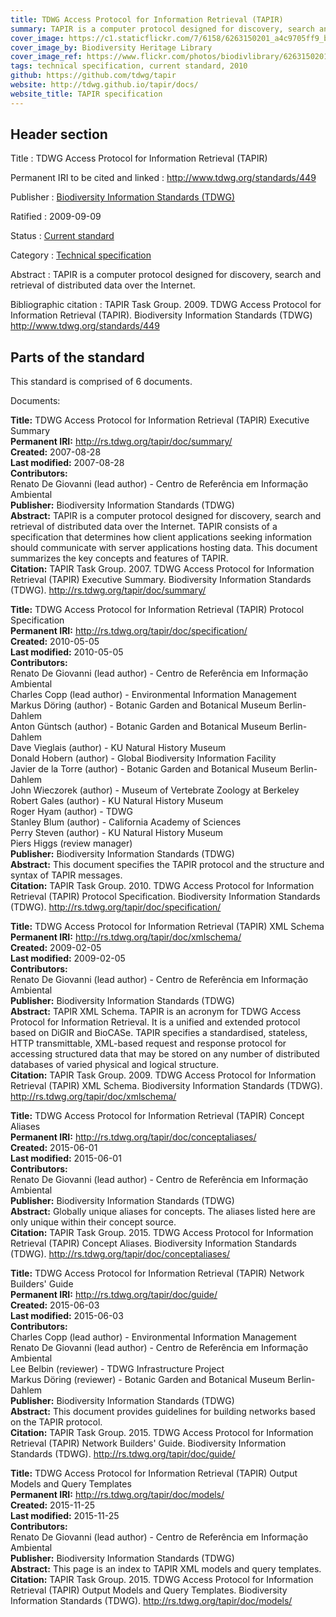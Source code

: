 ```yaml
---
title: TDWG Access Protocol for Information Retrieval (TAPIR)
summary: TAPIR is a computer protocol designed for discovery, search and retrieval of distributed data over the Internet. TAPIR consists of a [specification](http://tdwg.github.io/tapir/docs/) that determines how client applications seeking information should communicate with server applications hosting data. TAPIR is an approved TDWG standard.
cover_image: https://c1.staticflickr.com/7/6158/6263150201_a4c9705ff9_b.jpg
cover_image_by: Biodiversity Heritage Library
cover_image_ref: https://www.flickr.com/photos/biodivlibrary/6263150201
tags: technical specification, current standard, 2010
github: https://github.com/tdwg/tapir
website: http://tdwg.github.io/tapir/docs/
website_title: TAPIR specification
---
```


## Header section

Title
: TDWG Access Protocol for Information Retrieval (TAPIR)

Permanent IRI to be cited and linked
: <http://www.tdwg.org/standards/449>

Publisher
: [Biodiversity Information Standards (TDWG)](https://www.tdwg.org/)

Ratified
: 2009-09-09

Status
: [Current standard](https://www.tdwg.org/standards/status-and-categories/)

Category
: [Technical specification](https://www.tdwg.org/standards/status-and-categories/)

Abstract
: TAPIR is a computer protocol designed for discovery, search and retrieval of distributed data over the Internet. 

Bibliographic citation
: TAPIR Task Group. 2009. TDWG Access Protocol for Information Retrieval (TAPIR). Biodiversity Information Standards (TDWG) http://www.tdwg.org/standards/449

## Parts of the standard

This standard is comprised of 6 documents. 

Documents:

**Title:** TDWG Access Protocol for Information Retrieval (TAPIR) Executive Summary\
**Permanent IRI:** <a href="http://www.tdwg.org/activities/tapir/executive-summary/">http://rs.tdwg.org/tapir/doc/summary/</a>\
**Created:** 2007-08-28\
**Last modified:** 2007-08-28\
**Contributors:**\
Renato De Giovanni (lead author) - Centro de Referência em Informação Ambiental\
**Publisher:** Biodiversity Information Standards (TDWG)\
**Abstract:** TAPIR is a computer protocol designed for discovery, search and retrieval of distributed data over the Internet. TAPIR consists of a specification that determines how client applications seeking information should communicate with server applications hosting data. This document summarizes the key concepts and features of TAPIR.\
**Citation:** TAPIR Task Group. 2007. TDWG Access Protocol for Information Retrieval (TAPIR) Executive Summary. Biodiversity Information Standards (TDWG). http://rs.tdwg.org/tapir/doc/summary/

**Title:** TDWG Access Protocol for Information Retrieval (TAPIR) Protocol Specification\
**Permanent IRI:** <a href="http://tdwg.github.io/tapir/docs/tdwg_tapir_specification_2010-05-05.html">http://rs.tdwg.org/tapir/doc/specification/</a>\
**Created:** 2010-05-05\
**Last modified:** 2010-05-05\
**Contributors:**\
Renato De Giovanni (lead author) - Centro de Referência em Informação Ambiental\
Charles Copp (lead author) - Environmental Information Management \
Markus Döring (author) - Botanic Garden and Botanical Museum Berlin-Dahlem \
Anton Güntsch (author) - Botanic Garden and Botanical Museum Berlin-Dahlem \
Dave Vieglais (author) - KU Natural History Museum\
Donald Hobern (author) - Global Biodiversity Information Facility\
Javier de la Torre (author) - Botanic Garden and Botanical Museum Berlin-Dahlem \
John Wieczorek (author) - Museum of Vertebrate Zoology at Berkeley\
Robert Gales (author) - KU Natural History Museum\
Roger Hyam (author) - TDWG\
Stanley Blum (author) - California Academy of Sciences\
Perry Steven (author) - KU Natural History Museum\
Piers Higgs (review manager)\
**Publisher:** Biodiversity Information Standards (TDWG)\
**Abstract:** This document specifies the TAPIR protocol and the structure and syntax of TAPIR messages.  \
**Citation:** TAPIR Task Group. 2010. TDWG Access Protocol for Information Retrieval (TAPIR) Protocol Specification. Biodiversity Information Standards (TDWG). http://rs.tdwg.org/tapir/doc/specification/

**Title:** TDWG Access Protocol for Information Retrieval (TAPIR) XML Schema \
**Permanent IRI:** <a href="http://tdwg.github.io/tapir/schema/tapir.xsd">http://rs.tdwg.org/tapir/doc/xmlschema/</a>\
**Created:** 2009-02-05\
**Last modified:** 2009-02-05\
**Contributors:**\
Renato De Giovanni (lead author) - Centro de Referência em Informação Ambiental\
**Publisher:** Biodiversity Information Standards (TDWG)\
**Abstract:** TAPIR XML Schema. TAPIR is an acronym for TDWG Access Protocol for Information Retrieval. It is a unified and extended protocol based on DiGIR and BioCASe. TAPIR specifies a standardised, stateless, HTTP transmittable, XML-based request and response protocol for accessing structured data that may be stored on any number of distributed databases of varied physical and logical structure.  \
**Citation:** TAPIR Task Group. 2009. TDWG Access Protocol for Information Retrieval (TAPIR) XML Schema. Biodiversity Information Standards (TDWG). http://rs.tdwg.org/tapir/doc/xmlschema/

**Title:** TDWG Access Protocol for Information Retrieval (TAPIR) Concept Aliases\
**Permanent IRI:** <a href="http://tdwg.github.io/tapir/cns/alias.txt">http://rs.tdwg.org/tapir/doc/conceptaliases/</a>\
**Created:** 2015-06-01\
**Last modified:** 2015-06-01\
**Contributors:**\
Renato De Giovanni (lead author) - Centro de Referência em Informação Ambiental\
**Publisher:** Biodiversity Information Standards (TDWG)\
**Abstract:** Globally unique aliases for concepts. The aliases listed here are only unique within their concept source. \
**Citation:** TAPIR Task Group. 2015. TDWG Access Protocol for Information Retrieval (TAPIR) Concept Aliases. Biodiversity Information Standards (TDWG). http://rs.tdwg.org/tapir/doc/conceptaliases/

**Title:** TDWG Access Protocol for Information Retrieval (TAPIR) Network Builders' Guide\
**Permanent IRI:** <a href="http://tdwg.github.io/tapir/docs/TAPIRNetworkBuildersGuide_2010-05-05.html">http://rs.tdwg.org/tapir/doc/guide/</a>\
**Created:** 2015-06-03\
**Last modified:** 2015-06-03\
**Contributors:**\
Charles Copp (lead author) - Environmental Information Management \
Renato De Giovanni (lead author) - Centro de Referência em Informação Ambiental\
Lee Belbin (reviewer) - TDWG Infrastructure Project\
Markus Döring (reviewer) - Botanic Garden and Botanical Museum Berlin-Dahlem \
**Publisher:** Biodiversity Information Standards (TDWG)\
**Abstract:** This document provides guidelines for building networks based on the TAPIR protocol.  \
**Citation:** TAPIR Task Group. 2015. TDWG Access Protocol for Information Retrieval (TAPIR) Network Builders' Guide. Biodiversity Information Standards (TDWG). http://rs.tdwg.org/tapir/doc/guide/

**Title:** TDWG Access Protocol for Information Retrieval (TAPIR) Output Models and Query Templates\
**Permanent IRI:** <a href="http://tdwg.github.io/tapir/cs/">http://rs.tdwg.org/tapir/doc/models/</a>\
**Created:** 2015-11-25\
**Last modified:** 2015-11-25\
**Contributors:**\
Renato De Giovanni (lead author) - Centro de Referência em Informação Ambiental\
**Publisher:** Biodiversity Information Standards (TDWG)\
**Abstract:** This page is an index to TAPIR XML models and query templates.\
**Citation:** TAPIR Task Group. 2015. TDWG Access Protocol for Information Retrieval (TAPIR) Output Models and Query Templates. Biodiversity Information Standards (TDWG). http://rs.tdwg.org/tapir/doc/models/

